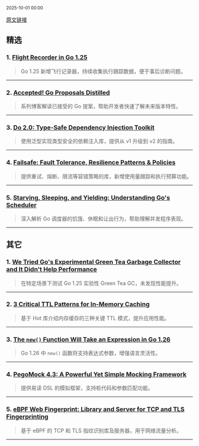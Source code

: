 <sub>2025-10-01 00:00</sub>


[原文链接](https://golangweekly.com/issues/572)


## 精选

### 1. [Flight Recorder in Go 1.25](https://golangweekly.com/link/175049/rss)
> Go 1.25 新增飞行记录器，持续收集执行跟踪数据，便于事后诊断问题。

---

### 2. [Accepted! Go Proposals Distilled](https://golangweekly.com/link/175050/rss)
> 系列博客解读已接受的 Go 提案，帮助开发者快速了解未来版本特性。

---

### 3. [Do 2.0: Type-Safe Dependency Injection Toolkit](https://golangweekly.com/link/175066/rss)
> 使用泛型实现类型安全的依赖注入库，提供从 v1 升级到 v2 的指南。

---

### 4. [Failsafe: Fault Tolerance, Resilience Patterns & Policies](https://golangweekly.com/link/175069/rss)
> 提供重试、熔断、限流等容错策略的库，新增使用量跟踪和执行预算功能。

---

### 5. [Starving, Sleeping, and Yielding: Understanding Go's Scheduler](https://golangweekly.com/link/175057/rss)
> 深入解析 Go 调度器的饥饿、休眠和让出行为，帮助理解并发程序表现。

---

## 其它

### 1. [We Tried Go's Experimental Green Tea Garbage Collector and It Didn't Help Performance](https://golangweekly.com/link/175055/rss)
> 在特定场景下测试 Go 1.25 实验性 Green Tea GC，未发现性能提升。

---

### 2. [3 Critical TTL Patterns for In-Memory Caching](https://golangweekly.com/link/175058/rss)
> 基于 Hot 库介绍内存缓存的三种关键 TTL 模式，提升应用性能。

---

### 3. [The `new()` Function Will Take an Expression in Go 1.26](https://golangweekly.com/link/175062/rss)
> Go 1.26 中 `new()` 函数将支持表达式参数，增强语言灵活性。

---

### 4. [PegoMock 4.3: A Powerful Yet Simple Mocking Framework](https://golangweekly.com/link/175072/rss)
> 提供易读 DSL 的模拟框架，支持桩代码和参数匹配功能。

---

### 5. [eBPF Web Fingerprint: Library and Server for TCP and TLS Fingerprinting](https://golangweekly.com/link/175073/rss)
> 基于 eBPF 的 TCP 和 TLS 指纹识别库及服务器，用于网络流量分析。

---
    